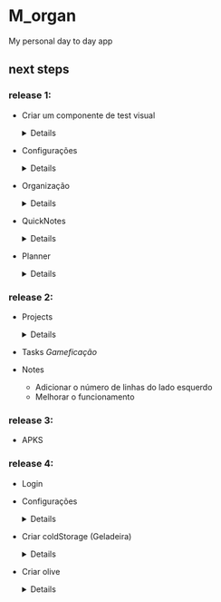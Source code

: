 # M_organ
My personal day to day app

## next steps

### release 1:
- Criar um componente de test visual
    <details>
    - ~Input~
    - ~Select~
    - ~Button~
    - ~Checkbox~
    - ~Date~
    - ~X (cancel)~
    - ~Card~
    - ~Titles~
    - ~Text~
    - Diálogos
    </details>


- Configurações
    <details>
    - ~Criar avisinhos~
    - ~No caso da plataforma estar rodando dentro de um ambiente de dev, automaticamente puxar o componente de tester, ter uma opção nas configs para puxar isso
    - ~Avisar que as informações são salvas apenas localmente~
    - ~Opção para retirar os avisos~
    - ~Método externo para adicionar avisos~
    - Colocar task e notes padrões
    - Escrever em algum lugar os padrões aceitáveis para cada componente
    - Expor configs padrões para o router e pegar ela nas configs:
        - Gerar notes e tasks padrões
        - Mudar o timing de html - md
    </details>


- Organização
    <details>
    - ~Better readme~
    - ~Limpar arquivos antigos~
    - Organizar os arquivos
    - Novas fotos e nome de pacote e no header do navegador
    - Criar os projetos derivados
    </details>

- QuickNotes
    <details>
    - ~Object Reading Navbar~
    - ~Changing selected~
    - ~Replicating change in main screen~
    - ~Different notes~
    - ~Organization~

    - ~Salvar o HTML atual~
    - ~Get caret position every change~
    - ~Organização~
    - ~Loop por cada elemento~
    - ~Marcar a posição atual do caret~

    - ~Passar de html para texto simples, guardar isso~
    - ~Jogar as classes CSS~
    - ~Limpar as classes que não existem mais~
    - ~Change caret position to the marked~
    - ~Executar on start~
    - ~Não deixar sub repetir~
    - ~Só executar a função na linha atual~
    - ~Quando deleta o botão de adicionar some~
    - ~Postar as informações só a cada x segundos~
    - ~Criar novos folders e textos~
    
    - ~Mudar de p para uma tag de buttão-text~
    - ~Resolver os bugs quando é passado de html para md~
        - ~Primeira linha não ser div~
        - ~Criação de Divs multilinhas~
        - ~MD não ta trocando kkk~
        - ~Quando a pessoa apertar enter, salvar a posição do caret e trocar depois da func~
    - ~UX/UI~
    - Salvar a última data de modificação
    - Separar o quando o elemento é um sub repetido
    </details>


- Planner
    <details>
    - ~Show WeekBased - show what day of the week and entire week~
    - ~Show another week~
    - ~Show last 3 days~
    - ~Better UI~
    - ~Create an task~
    - ~Checking task~
    - ~Weekly Tasks~
    - ~Deleting Tasks~
    - ~Generating ID on create~
    - ~show only availables for that day~
    - ~Good color when everything is completed~
    - Mudar do padrão atual para real dates
        - Criar uma função para passar da realdate para um padrão legível (Deve ter algo já natural de js)
    - Organizar as funções
    - Tasks Unicas
    - Limite de data p/ tasks
    </details>

### release 2:

- Projects
    <details>
    - Features e releases
    - Tasks para cada projeto
    - Data limite para essas coisas
    - *FUTURO* método da Olive mostrar esses dados em outros lugares
    </details>

- Tasks *Gameficação*

- Notes
    - Adicionar o número de linhas do lado esquerdo
    - Melhorar o funcionamento
### release 3:

- APKS

### release 4:

- Login

- Configurações
    <details>
    - Conexão com o Handler de erros
    - Qualquer async que possa dar erro jogar aqui
    </details>

- Criar coldStorage (Geladeira)
    <details>
    Um service escondidinho para ajudar no controle de array-id data type, por enquanto só para svelte e futuramente trazer ele como geral
    - Mudar o sistema atual para conectar com ele (como node package)
    - Dar a opção dele conectar com um backend, com troca de login e tals
    </details>

- Criar olive
    <details>
    UM BE para conexão com mongo
    - Sistema de login BEEEM seguro
    - Deixar o FE fazer o manage da maioria das coisas
    - Criação de regras para visualização de dados públicos
    - Otimizar esse de cima que sei que vai dar trabalho
    </details>